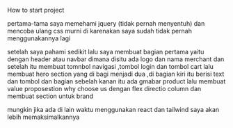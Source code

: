 How to start project

pertama-tama saya memehami jquery (tidak pernah menyentuh) dan mencoba ulang css murni di karenakan saya sudah tidak pernah menggunakannya lagi 

setelah saya pahami sedikit lalu saya membuat bagian pertama yaitu dengan header atau navbar dimana disitu ada logo dan nama merchant dan setelah itu membuat tomnbol navigasi ,tombol login dan tombol cart
lalu membuat hero section yang di bagi menjadi dua ,di bagian kiri itu berisi text dan tombol dan bagian sebelah kanan itu ada gmabar product
lalu membuat value proposestion why choose us dengan flex directio column 
dan membuat section untuk brand


mungkin jika ada di lain waktu menggunakan react dan tailwind saya akan lebih memaksimalkannya 
